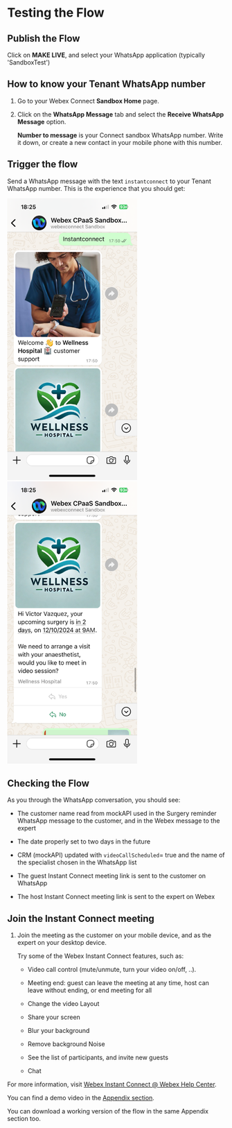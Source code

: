 # Testing the Flow

## Publish the Flow

Click on **MAKE LIVE**, and select your WhatsApp application (typically 'SandboxTest')

## How to know your Tenant WhatsApp number

1. Go to your Webex Connect **Sandbox Home** page.

2. Click on the **WhatsApp Message** tab and select the **Receive WhatsApp Message** option.
   
   **Number to message** is your Connect sandbox WhatsApp number. Write it down, or create a new contact in your mobile phone with this number.


## Trigger the flow

Send a WhatsApp message with the text `instantconnect` to your Tenant WhatsApp number. This is the experience that you should get:

<img src="images/IMG_3935.PNG" width="300">

<img src="images/IMG_3936.PNG" width="300">

## Checking the Flow

As you through the WhatsApp conversation, you should see:

- The customer name read from mockAPI used in the Surgery reminder WhatsApp message to the customer, and in the Webex message to the expert

- The date properly set to two days in the future

- CRM (mockAPI) updated with `videoCallScheduled`= true and the name of the specialist chosen in 
the WhatsApp list

- The guest Instant Connect meeting link is sent to the customer on WhatsApp

- The host Instant Connect meeting link is sent to the expert on Webex

## Join the Instant Connect meeting

1. Join the meeting as the customer on your mobile device, and as the expert on your desktop device. 

   Try some of the Webex Instant Connect features, such as:

    - Video call control (mute/unmute, turn your video on/off, ..). 

    - Meeting end: guest can leave the meeting at any time, host can leave without ending, or end meeting for all

    - Change the video Layout

    - Share your screen

    - Blur your background

    - Remove background Noise

    - See the list of participants, and invite new guests 

    - Chat

For more information, visit [Webex Instant Connect @ Webex Help Center](https://help.webex.com/en-us/article/sv0h2ab/Webex-Instant-Connect).

You can find a demo video in the [Appendix section](https://developer.cisco.com/learning/labs/webex-connect-instant-connect/apendix/
).

You can download a working version of the flow in the same Appendix section too.




